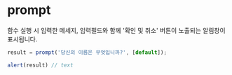 # prompt 

함수 실행 시 입력한 메세지, 입력필드와 함께 '확인 및 취소' 버튼이 노출되는 알림창이 표시됩니다.

```js
result = prompt('당신의 이름은 무엇입니까?', [default]);

alert(result) // text
```
